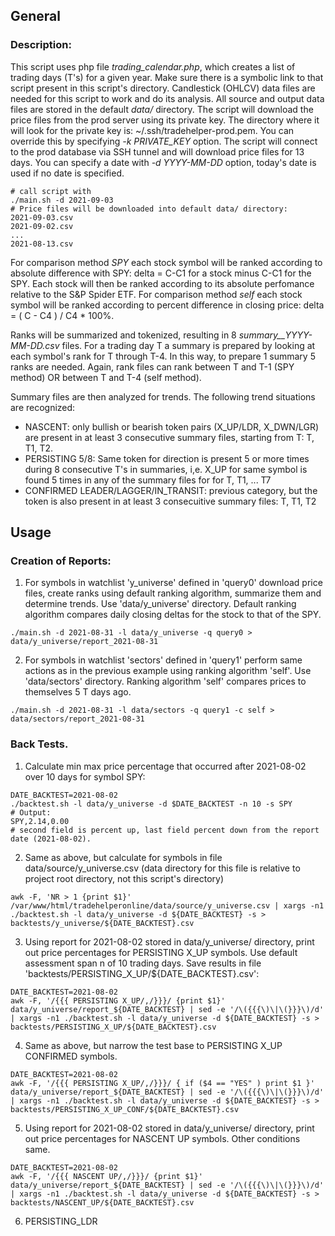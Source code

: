 ## General

### Description:

This script uses php file *trading_calendar.php*, which creates a list of trading days (T's) for a given year. Make sure there is a symbolic link to that script present in this script's directory. Candlestick (OHLCV) data files are needed for this script to work and do its analysis. All source and output data files are stored in the default *data/* directory. The script will download the price files from the prod server using its private key. The directory where it will look for the private key is: ~/.ssh/tradehelper-prod.pem. You can override this by specifying *-k PRIVATE_KEY* option. The script will connect to the prod database via SSH tunnel and will download price files for 13 days. You can specify a date with *-d YYYY-MM-DD* option, today's date is used if no date is specified.
```
# call script with
./main.sh -d 2021-09-03
# Price files will be downloaded into default data/ directory:
2021-09-03.csv
2021-09-02.csv
...
2021-08-13.csv
``` 

For comparison method *SPY* each stock symbol will be ranked according to absolute difference with SPY: delta = C-C1 for a stock minus C-C1 for the SPY. Each stock will then be ranked according to its absolute perfomance relative to the S&P Spider ETF.
For comparison method *self* each stock symbol will be ranked according to percent difference in closing price: delta = ( C - C4 ) / C4 * 100%. 

Ranks will be summarized and tokenized, resulting in 8 *summary__YYYY-MM-DD.csv* files. For a trading day T a summary is prepared by looking at each symbol's rank for T through T-4. In this way, to prepare 1 summary 5 ranks are needed. Again, rank files can rank between T and T-1 (SPY method) OR between T and T-4 (self method).

Summary files are then analyzed for trends. The following trend situations are recognized:
 * NASCENT: only bullish or bearish token pairs (X_UP/LDR,  X_DWN/LGR) are present in at least 3 consecutive summary files, starting from T: T, T1, T2.
 * PERSISTING 5/8: Same token for direction is present 5 or more times during 8 consecutive T's in summaries, i,e. X_UP for same symbol is found 5 times in any of the summary files for for T, T1, ... T7
 * CONFIRMED LEADER/LAGGER/IN_TRANSIT: previous category, but the token is also present in at least 3 consecuitive summary files: T, T1, T2


## Usage

### Creation of Reports:

1. For symbols in watchlist 'y_universe' defined in 'query0' download price files, create ranks using default ranking algorithm, summarize them and determine trends. Use 'data/y_universe' directory. Default ranking algorithm compares daily closing deltas for the stock to that of the SPY.
```
./main.sh -d 2021-08-31 -l data/y_universe -q query0 > data/y_universe/report_2021-08-31

```

2. For symbols in watchlist 'sectors' defined in 'query1' perform same actions as in the previous example using ranking algorithm 'self'. Use 'data/sectors' directory. Ranking algorithm 'self' compares prices to themselves 5 T days ago.
```
./main.sh -d 2021-08-31 -l data/sectors -q query1 -c self > data/sectors/report_2021-08-31
```

### Back Tests.

1. Calculate min max price percentage that occurred after 2021-08-02 over 10 days for symbol SPY:
```
DATE_BACKTEST=2021-08-02
./backtest.sh -l data/y_universe -d $DATE_BACKTEST -n 10 -s SPY 
# Output:
SPY,2.14,0.00
# second field is percent up, last field percent down from the report date (2021-08-02).
```

2. Same as above, but calculate for symbols in file data/source/y_universe.csv (data directory for this file is relative to project root directory, not this script's directory)
```
awk -F, 'NR > 1 {print $1}' /var/www/html/tradehelperonline/data/source/y_universe.csv | xargs -n1 ./backtest.sh -l data/y_universe -d ${DATE_BACKTEST} -s > backtests/y_universe/${DATE_BACKTEST}.csv
```


3. Using report for 2021-08-02 stored in data/y_universe/ directory, print out price percentages for PERSISTING X_UP symbols. Use default assessment span n of 10 trading days. Save results in file 'backtests/PERSISTING_X_UP/${DATE_BACKTEST}.csv':
```
DATE_BACKTEST=2021-08-02
awk -F, '/{{{ PERSISTING X_UP/,/}}}/ {print $1}' data/y_universe/report_${DATE_BACKTEST} | sed -e '/\({{{\)\|\(}}}\)/d' | xargs -n1 ./backtest.sh -l data/y_universe -d ${DATE_BACKTEST} -s > backtests/PERSISTING_X_UP/${DATE_BACKTEST}.csv
```

4. Same as above, but narrow the test base to PERSISTING X_UP CONFIRMED symbols.
```
DATE_BACKTEST=2021-08-02
awk -F, '/{{{ PERSISTING X_UP/,/}}}/ { if ($4 == "YES" ) print $1 }' data/y_universe/report_${DATE_BACKTEST} | sed -e '/\({{{\)\|\(}}}\)/d' | xargs -n1 ./backtest.sh -l data/y_universe -d ${DATE_BACKTEST} -s > backtests/PERSISTING_X_UP_CONF/${DATE_BACKTEST}.csv
```

5. Using report for 2021-08-02 stored in data/y_universe/ directory, print out price percentages for NASCENT UP symbols. Other conditions same.
```
DATE_BACKTEST=2021-08-02
awk -F, '/{{{ NASCENT UP/,/}}}/ {print $1}' data/y_universe/report_${DATE_BACKTEST} | sed -e '/\({{{\)\|\(}}}\)/d' | xargs -n1 ./backtest.sh -l data/y_universe -d ${DATE_BACKTEST} -s > backtests/NASCENT_UP/${DATE_BACKTEST}.csv
```

6. PERSISTING_LDR
